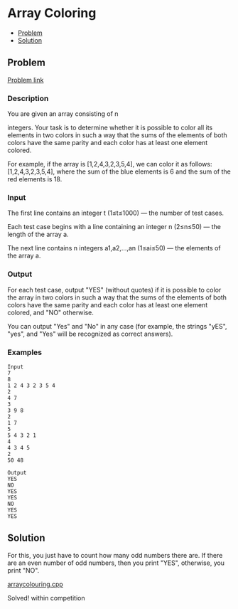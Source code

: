 # Array Coloring
- [Problem](#problem)
- [Solution](#solution)

## Problem
[Problem link](https://codeforces.com/contest/1857/problem/A)

### Description
You are given an array consisting of n

integers. Your task is to determine whether it is possible to color all its elements in two colors in such a way that the sums of the elements of both colors have the same parity and each color has at least one element colored.

For example, if the array is [1,2,4,3,2,3,5,4], we can color it as follows: [1,2,4,3,2,3,5,4], where the sum of the blue elements is 6 and the sum of the red elements is 18.

### Input
The first line contains an integer t (1≤t≤1000) — the number of test cases.

Each test case begins with a line containing an integer n (2≤n≤50) — the length of the array a.

The next line contains n integers a1,a2,…,an (1≤ai≤50) — the elements of the array a.

### Output
For each test case, output "YES" (without quotes) if it is possible to color the array in two colors in such a way that the sums of the elements of both colors have the same parity and each color has at least one element colored, and "NO" otherwise.

You can output "Yes" and "No" in any case (for example, the strings "yES", "yes", and "Yes" will be recognized as correct answers).

### Examples
```
Input
7
8
1 2 4 3 2 3 5 4
2
4 7
3
3 9 8
2
1 7
5
5 4 3 2 1
4
4 3 4 5
2
50 48

Output
YES
NO
YES
YES
NO
YES
YES
```

## Solution
For this, you just have to count how many odd numbers there are. If there are an even number of odd numbers, then you print "YES",
otherwise, you print "NO".

[arraycolouring.cpp](./arraycolouring.cpp)

Solved! within competition